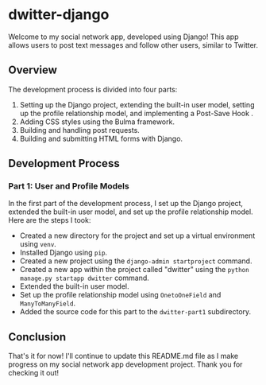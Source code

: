 # dwitter-django

Welcome to my social network app, developed using Django! This app allows users to post text messages and follow other users, similar to Twitter.

## Overview

The development process is divided into four parts:

1. Setting up the Django project, extending the built-in user model, setting up the profile relationship model, and implementing a Post-Save Hook .
2. Adding CSS styles using the Bulma framework.
3. Building and handling post requests.
4. Building and submitting HTML forms with Django.

## Development Process

### Part 1: User and Profile Models

In the first part of the development process, I set up the Django project, extended the built-in user model, and set up the profile relationship model. Here are the steps I took:

- Created a new directory for the project and set up a virtual environment using `venv`.
- Installed Django using `pip`.
- Created a new project using the `django-admin startproject` command.
- Created a new app within the project called "dwitter" using the `python manage.py startapp dwitter` command.
- Extended the built-in user model.
- Set up the profile relationship model using `OnetoOneField` and `ManyToManyField`.
- Added the source code for this part to the `dwitter-part1` subdirectory.

## Conclusion

That's it for now! I'll continue to update this README.md file as I make progress on my social network app development project. Thank you for checking it out!

